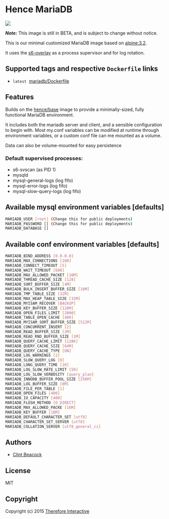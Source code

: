 # Hence MariaDB

[![](https://badge.imagelayers.io/hence/mariadb:latest.svg)](https://imagelayers.io/?images=hence/mariadb:latest 'Get your own badge on imagelayers.io')

__*Note:*__  This image is still in BETA, and is subject to change without notice.

This is our minimal customized MariaDB image based on [alpine:3.2](https://registry.hub.docker.com/_/alpine/).

It uses the [s6-overlay](https://github.com/just-containers/s6-overlay) as a process supervisor and for log rotation.

## Supported tags and respective `Dockerfile` links
* `latest`&nbsp;&nbsp;[mariadb/Dockerfile](https://github.com/hence-io/images/blob/master/mariadb/Dockerfile)

## Features
Builds on the [hence/base](https://registry.hub.docker.com/u/hence/base/) image to provide a minimally-sized, fully functional MariaDB environment.

It includes both the mariadb server and client, and a sensible configuration to begin with.  Most my.conf variables can be modified at runtime through environment variables, or a custom conf file can me mounted as a volume.

Data can also be volume-mounted for easy persistence

### Default supervised processes:
* s6-svscan (as PID 1)
* mysqld
* mysql-general-logs (log fifo)
* mysql-error-logs (log fifo)
* mysql-slow-query-logs (log fifo)

## Available mysql environment variables [defaults]
```bash
MARIADB_USER [root] (Change this for public deployments)
MARIADB_PASSWORD [] (Change this for public deployments)
MARIADB_DATABASE []
```

## Available conf environment variables [defaults]
```bash
MARIADB_BIND_ADDRESS [0.0.0.0]
MARIADB_MAX_CONNECTIONS [100]
MARIADB_CONNECT_TIMEOUT [5]
MARIADB_WAIT_TIMEOUT [600]
MARIADB_MAX_ALLOWED_PACKET [16M]
MARIADB_THREAD_CACHE_SIZE [128]
MARIADB_SORT_BUFFER_SIZE [4M]
MARIADB_BULK_INSERT_BUFFER_SIZE [16M]
MARIADB_TMP_TABLE_SIZE [32M]
MARIADB_MAX_HEAP_TABLE_SIZE [32M]
MARIADB_MYISAM_RECOVER [BACKUP]
MARIADB_KEY_BUFFER_SIZE [128M]
MARIADB_OPEN_FILES_LIMIT [2000]
MARIADB_TABLE_OPEN_CACHE [400]
MARIADB_MYISAM_SORT_BUFFER_SIZE [512M]
MARIADB_CONCURRENT_INSERT [2]
MARIADB_READ_BUFFER_SIZE [2M]
MARIADB_READ_RND_BUFFER_SIZE [1M]
MARIADB_QUERY_CACHE_LIMIT [128K]
MARIADB_QUERY_CACHE_SIZE [64M]
MARIADB_QUERY_CACHE_TYPE [ON]
MARIADB_LOG_WARNINGS [2]
MARIADB_SLOW_QUERY_LOG [0]
MARIADB_LONG_QUERY_TIME [10]
MARIADB_LOG_SLOW_RATE_LIMIT [50]
MARIADB_LOG_SLOW_VERBOSITY [query_plan]
MARIADB_INNODB_BUFFER_POOL_SIZE [256M]
MARIADB_LOG_BUFFER_SIZE [8M]
MARIADB_FILE_PER_TABLE [1]
MARIADB_OPEN_FILES [400]
MARIADB_IO_CAPACITY [400]
MARIADB_FLUSH_METHOD [O_DIRECT]
MARIADB_MAX_ALLOWED_PACKE [16M]
MARIADB_KEY_BUFFER [16M]
MARIADB_DEFAULT_CHARACTER_SET [utf8]
MARIADB_CHARACTER_SET_SERVER [utf8]
MARIADB_COLLATION_SERVER [utf8_general_ci]
```

## Authors
* [Clint Beacock](https://github.com/clintbeacock)

## License
MIT

## Copyright
Copyright (c) 2015 [Therefore Interactive](http://therefore.ca)
